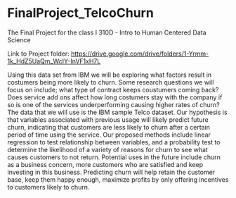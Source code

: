 # FinalProject_TelcoChurn
The Final Project for the class I 310D - Intro to Human Centered Data Science

Link to Project folder: https://drive.google.com/drive/folders/1-Yrmm-1k_HdZ5UaQm_WcIY-InVF1xH7L

Using this data set from IBM we will be exploring what factors result in costumers being more likely to churn. Some research questions we will focus on include; what type of contract keeps coustumers coming back? Does service add ons affect how long costumers stay with the company if so is one of the services underperforming causing higher rates of churn? The data that we will use is the IBM sample Telco dataset. Our hypothesis is that variables associated with previous usage will likely predict future churn, indicating that customers are less likely to churn after a certain period of time using the service. Our proposed methods include linear regression to test relationship between variables, and a probability test to determine the likelihood of a variety of reasons for churn to see what causes customers to not return. Potential uses in the future include churn as a business concern, more customers who are satisfied and keep investing in this business. Predicting churn will help retain the customer base, keep them happy enough, maximize profits by only offering incentives to customers likely to churn.

